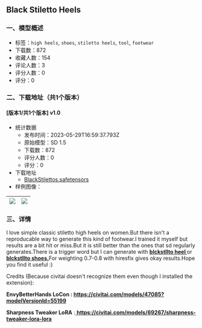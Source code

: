 ## Black Stiletto Heels
### 一、模型概述

- 标签：`high heels`, `shoes`, `stiletto heels`, `tool`, `footwear`
- 下载数：872
- 收藏人数：154
- 评论人数：3
- 评分人数：0
- 评分：0

### 二、下载地址（共1个版本）

#### [版本1/共1个版本] v1.0

- 统计数据
  - 发布时间：2023-05-29T16:59:37.793Z
  - 原始模型：SD 1.5
  - 下载数：872
  - 评分人数：0
  - 评分：0
- 下载地址
  - [BlackStilettos.safetensors](https://civitai.com/api/download/models/84705)
- 样例图像：

| <img src="https://image.civitai.com/xG1nkqKTMzGDvpLrqFT7WA/6becad7a-ef99-4185-88ec-baac17fd7ba1/width=450/958611.jpeg" /> | <img src="https://image.civitai.com/xG1nkqKTMzGDvpLrqFT7WA/98fef885-2156-45db-be01-938e153f6ad4/width=450/957903.jpeg" /> |
| ---- | ---- |


### 三、详情
<p>I love simple classic stiletto high heels on women.But there isn't a reproducable way to generate this kind of footwear.I trained it myself but results are a bit hit or miss.But it is still better than the ones that sd regularly generates.There is a trigger word but I can generate with <strong><u>blckstllto heel </u></strong>or <strong><u>blckstllto shoes.</u></strong>For weighting 0.7-0.8 with hiresfix gives okay results.Hope you find it useful :)</p><p></p><p>Credits (Because civitai doesn't recognize them even though I installed the extension):</p><p><strong>EnvyBetterHands LoCon : </strong><a target="_blank" rel="ugc" href="https://civitai.com/models/47085?modelVersionId=55199"><strong>https://civitai.com/models/47085?modelVersionId=55199</strong></a></p><p><strong>Sharpness Tweaker LoRA</strong> :<a target="_blank" rel="ugc" href="https://civitai.com/models/69267/sharpness-tweaker-lora-lora"> <strong>https://civitai.com/models/69267/sharpness-tweaker-lora-lora</strong></a></p>